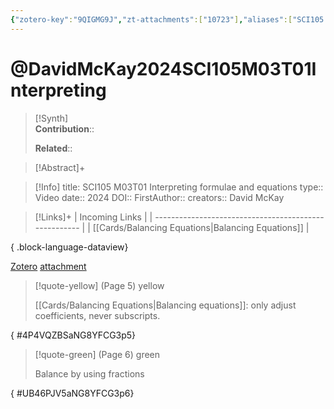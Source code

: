 ```yaml
---
{"zotero-key":"9QIGMG9J","zt-attachments":["10723"],"aliases":["SCI105 M03T01 Interpreting formulae and equations"],"keywords":["✅"],"FirstAuthor":"[[ David McKay]]","tags":["source/video","Uni/SCI105"],"dg-publish":true,"permalink":"/sources/video/david-mc-kay2024-sci-105-m03-t01-interpreting/","dgPassFrontmatter":true}
---
```


# @DavidMcKay2024SCI105M03T01Interpreting

>[!Synth]  
>**Contribution**::  
>  
>**Related**:: 
>  

> [!Abstract]+
> 

> [!Info]
> title: SCI105 M03T01 Interpreting formulae and equations
> type:: Video 
> date:: 2024
> DOI:: 
> FirstAuthor:: 
> creators:: David McKay

> [!Links]+
>  | Incoming Links                                        |
> | ----------------------------------------------------- |
> | [[Cards/Balancing Equations\|Balancing Equations]] |
> 
{ .block-language-dataview}


[Zotero](zotero://select/library/items/9QIGMG9J) [attachment](<file:///Users/nathanmaxwell/Zotero/storage/NG8YFCG3/David%20McKay%20-%202024%20-%20SCI105%20M03T01%20Interpreting%20formulae%20and%20equations.pdf>)

> [!quote-yellow] (Page 5) yellow
> 
> [[Cards/Balancing Equations\|Balancing equations]]: only adjust coefficients, never subscripts.
>
{ #4P4VQZBSaNG8YFCG3p5}


> [!quote-green] (Page 6) green
> 
> Balance by using fractions
>
{ #UB46PJV5aNG8YFCG3p6}

